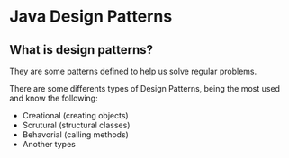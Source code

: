 # Java Design Patterns

## What is design patterns? 

They are some patterns defined to help us solve regular problems.

There are some differents types of Design Patterns, being the most used and know the following: 

* Creational (creating objects)
* Scrutural (structural classes)
* Behavorial (calling methods)
* Another types
